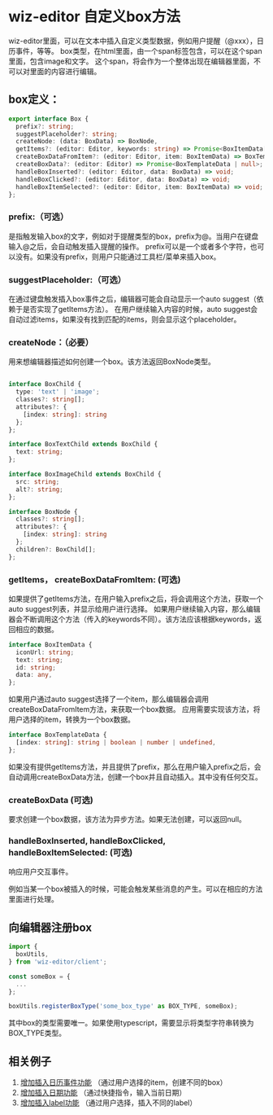# wiz-editor 自定义box方法

wiz-editor里面，可以在文本中插入自定义类型数据，例如用户提醒（@xxx），日历事件，等等。
box类型，在html里面，由一个span标签包含，可以在这个span里面，包含image和文字。
这个span，将会作为一个整体出现在编辑器里面，不可以对里面的内容进行编辑。


## box定义：

```ts
export interface Box {
  prefix?: string;
  suggestPlaceholder?: string;
  createNode: (data: BoxData) => BoxNode,
  getItems?: (editor: Editor, keywords: string) => Promise<BoxItemData[]>;
  createBoxDataFromItem?: (editor: Editor, item: BoxItemData) => BoxTemplateData;
  createBoxData?: (editor: Editor) => Promise<BoxTemplateData | null>;
  handleBoxInserted?: (editor: Editor, data: BoxData) => void;
  handleBoxClicked?: (editor: Editor, data: BoxData) => void;
  handleBoxItemSelected?: (editor: Editor, item: BoxItemData) => void;
};
```

### prefix:（可选）
是指触发输入box的文字，例如对于提醒类型的box，prefix为@。当用户在键盘输入@之后，会自动触发插入提醒的操作。
prefix可以是一个或者多个字符，也可以没有。如果没有prefix，则用户只能通过工具栏/菜单来插入box。

### suggestPlaceholder:（可选）
在通过键盘触发插入box事件之后，编辑器可能会自动显示一个auto suggest（依赖于是否实现了getItems方法）。
在用户继续输入内容的时候，auto suggest会自动过滤items，如果没有找到匹配的items，则会显示这个placeholder。

### createNode：（必要）
用来想编辑器描述如何创建一个box。该方法返回BoxNode类型。

```ts

interface BoxChild {
  type: 'text' | 'image';
  classes?: string[];
  attributes?: {
    [index: string]: string
  };
};

interface BoxTextChild extends BoxChild {
  text: string;
};

interface BoxImageChild extends BoxChild {
  src: string;
  alt?: string;
};

interface BoxNode {
  classes?: string[];
  attributes?: {
    [index: string]: string
  };
  children?: BoxChild[];
};
```

### getItems， createBoxDataFromItem: (可选)
如果提供了getItems方法，在用户输入prefix之后，将会调用这个方法，获取一个auto suggest列表，并显示给用户进行选择。
如果用户继续输入内容，那么编辑器会不断调用这个方法（传入的keywords不同）。该方法应该根据keywords，返回相应的数据。

```ts
interface BoxItemData {
  iconUrl: string;
  text: string;
  id: string;
  data: any,
};
```

如果用户通过auto suggest选择了一个item，那么编辑器会调用createBoxDataFromItem方法，来获取一个box数据。
应用需要实现该方法，将用户选择的item，转换为一个box数据。

```ts
interface BoxTemplateData {
  [index: string]: string | boolean | number | undefined,
};
```

如果没有提供getItems方法，并且提供了prefix，那么在用户输入prefix之后，会自动调用createBoxData方法，创建一个box并且自动插入。其中没有任何交互。

### createBoxData (可选)

要求创建一个box数据，该方法为异步方法。如果无法创建，可以返回null。


### handleBoxInserted, handleBoxClicked, handleBoxItemSelected: (可选)

响应用户交互事件。

例如当某一个box被插入的时候，可能会触发某些消息的产生。可以在相应的方法里面进行处理。

## 向编辑器注册box

```ts
import {
  boxUtils,
} from 'wiz-editor/client';

const someBox = {
  ...
};

boxUtils.registerBoxType('some_box_type' as BOX_TYPE, someBox);
```

其中box的类型需要唯一。如果使用typescript，需要显示将类型字符串转换为BOX_TYPE类型。

## 相关例子

1. [增加插入日历事件功能](./calendar.md) （通过用户选择的item，创建不同的box）
2. [增加插入日期功能](./date.md) （通过快捷指令，输入当前日期）
3. [增加插入label功能](./label.md) （通过用户选择，插入不同的label）
